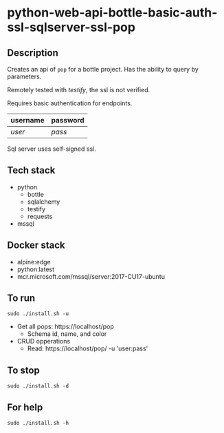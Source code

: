 # python-web-api-bottle-basic-auth-ssl-sqlserver-ssl-pop

## Description
Creates an api of `pop` for a bottle project.
Has the ability to query by parameters.

Remotely tested with *testify*, the ssl is not verified.

Requires basic authentication for endpoints.

| username | password |
| -------- | -------- |
| *user* | *pass* |

Sql server uses self-signed ssl.

## Tech stack
- python
  - bottle
  - sqlalchemy
  - testify
  - requests
- mssql

## Docker stack
- alpine:edge
- python:latest
- mcr.microsoft.com/mssql/server:2017-CU17-ubuntu

## To run
`sudo ./install.sh -u`
- Get all pops: https://localhost/pop
  - Schema id, name, and color
- CRUD opperations
  - Read: https://localhost/pop/<id> -u 'user:pass'

## To stop
`sudo ./install.sh -d`

## For help
`sudo ./install.sh -h`
